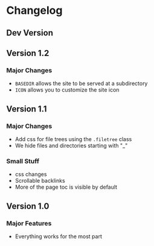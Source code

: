 # Changelog

## Dev Version

## Version 1.2

### Major Changes
* `BASEDIR` allows the site to be served at a subdirectory
* `ICON` allows you to customize the site icon
  
## Version 1.1

### Major Changes
* Add css for file trees using the `.filetree` class
* We hide files and directories starting with "_"

### Small Stuff
* css changes
* Scrollable backlinks
* More of the page toc is visible by default


## Version 1.0

### Major Features
* Everything works for the most part
